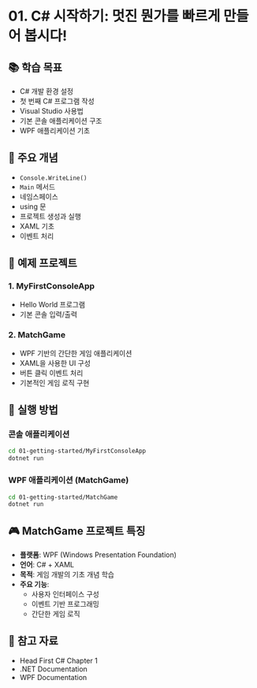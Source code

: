 # 01. C# 시작하기: 멋진 뭔가를 빠르게 만들어 봅시다!

## 📚 학습 목표
- C# 개발 환경 설정
- 첫 번째 C# 프로그램 작성
- Visual Studio 사용법
- 기본 콘솔 애플리케이션 구조
- WPF 애플리케이션 기초

## 🎯 주요 개념
- `Console.WriteLine()`
- `Main` 메서드
- 네임스페이스
- using 문
- 프로젝트 생성과 실행
- XAML 기초
- 이벤트 처리

## 📝 예제 프로젝트

### 1. MyFirstConsoleApp
- Hello World 프로그램
- 기본 콘솔 입력/출력

### 2. MatchGame
- WPF 기반의 간단한 게임 애플리케이션
- XAML을 사용한 UI 구성
- 버튼 클릭 이벤트 처리
- 기본적인 게임 로직 구현

## 🚀 실행 방법

### 콘솔 애플리케이션
```bash
cd 01-getting-started/MyFirstConsoleApp
dotnet run
```

### WPF 애플리케이션 (MatchGame)
```bash
cd 01-getting-started/MatchGame
dotnet run
```

## 🎮 MatchGame 프로젝트 특징
- **플랫폼**: WPF (Windows Presentation Foundation)
- **언어**: C# + XAML
- **목적**: 게임 개발의 기초 개념 학습
- **주요 기능**: 
  - 사용자 인터페이스 구성
  - 이벤트 기반 프로그래밍
  - 간단한 게임 로직

## 📖 참고 자료
- Head First C# Chapter 1
- .NET Documentation
- WPF Documentation
